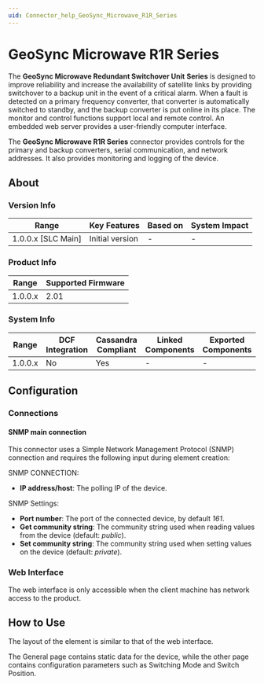 ```yaml
---
uid: Connector_help_GeoSync_Microwave_R1R_Series
---
```


# GeoSync Microwave R1R Series

The **GeoSync Microwave Redundant Switchover Unit** **Series** is designed to improve reliability and increase the availability of satellite links by providing switchover to a backup unit in the event of a critical alarm. When a fault is detected on a primary frequency converter, that converter is automatically switched to standby, and the backup converter is put online in its place. The monitor and control functions support local and remote control. An embedded web server provides a user-friendly computer interface.

The **GeoSync Microwave R1R Series** connector provides controls for the primary and backup converters, serial communication, and network addresses. It also provides monitoring and logging of the device.

## About

### Version Info

| Range                | Key Features     | Based on     | System Impact     |
|----------------------|------------------|--------------|-------------------|
| 1.0.0.x \[SLC Main\] | Initial version  | \-           | \-                |

### Product Info

| Range     | Supported Firmware     |
|-----------|------------------------|
| 1.0.0.x   | 2.01                   |

### System Info

| Range     | DCF Integration     | Cassandra Compliant     | Linked Components     | Exported Components     |
|-----------|---------------------|-------------------------|-----------------------|-------------------------|
| 1.0.0.x   | No                  | Yes                     | \-                    | \-                      |

## Configuration

### Connections

#### SNMP main connection

This connector uses a Simple Network Management Protocol (SNMP) connection and requires the following input during element creation:

SNMP CONNECTION:

- **IP address/host**: The polling IP of the device.

SNMP Settings:

- **Port number**: The port of the connected device, by default *161*.
- **Get community string**: The community string used when reading values from the device (default: *public*).
- **Set community string**: The community string used when setting values on the device (default: *private*).

### Web Interface

The web interface is only accessible when the client machine has network access to the product.

## How to Use

The layout of the element is similar to that of the web interface.

The General page contains static data for the device, while the other page contains configuration parameters such as Switching Mode and Switch Position.
